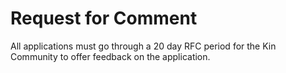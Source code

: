 # Request for Comment
All applications must go through a 20 day RFC period for the Kin Community to offer feedback on the application.
